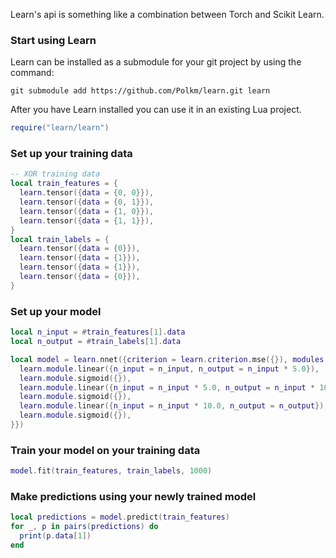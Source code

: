 Learn's api is something like a combination between Torch and Scikit Learn.

### Start using Learn
Learn can be installed as a submodule for your git project by using the command:
```
git submodule add https://github.com/Polkm/learn.git learn
```

After you have Learn installed you can use it in an existing Lua project.
```lua
require("learn/learn")
```

### Set up your training data
```lua
-- XOR training data
local train_features = {
  learn.tensor({data = {0, 0}}),
  learn.tensor({data = {0, 1}}),
  learn.tensor({data = {1, 0}}),
  learn.tensor({data = {1, 1}}),
}
local train_labels = {
  learn.tensor({data = {0}}),
  learn.tensor({data = {1}}),
  learn.tensor({data = {1}}),
  learn.tensor({data = {0}}),
}
```

### Set up your model
```lua
local n_input = #train_features[1].data
local n_output = #train_labels[1].data

local model = learn.nnet({criterion = learn.criterion.mse({}), modules = {
  learn.module.linear({n_input = n_input, n_output = n_input * 5.0}),
  learn.module.sigmoid({}),
  learn.module.linear({n_input = n_input * 5.0, n_output = n_input * 10.0}),
  learn.module.sigmoid({}),
  learn.module.linear({n_input = n_input * 10.0, n_output = n_output}),
  learn.module.sigmoid({}),
}})
```

### Train your model on your training data
```lua
model.fit(train_features, train_labels, 1000)
```

### Make predictions using your newly trained model
```lua
local predictions = model.predict(train_features)
for _, p in pairs(predictions) do
  print(p.data[1])
end
```
